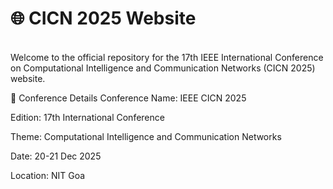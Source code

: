 <h1>🌐 CICN 2025 Website</h1>
<br>
Welcome to the official repository for the 17th IEEE International Conference on Computational Intelligence and Communication Networks (CICN 2025) website.

📅 Conference Details
Conference Name: IEEE CICN 2025

Edition: 17th International Conference

Theme: Computational Intelligence and Communication Networks

Date: 20-21 Dec 2025

Location: NIT Goa

